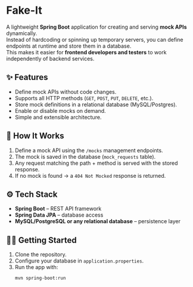 # Fake-It

A lightweight **Spring Boot** application for creating and serving **mock APIs** dynamically.  
Instead of hardcoding or spinning up temporary servers, you can define endpoints at runtime and store them in a database.  
This makes it easier for **frontend developers and testers** to work independently of backend services.



## ✨ Features
- Define mock APIs without code changes.
- Supports all HTTP methods (`GET`, `POST`, `PUT`, `DELETE`, etc.).
- Store mock definitions in a relational database (MySQL/Postgres).
- Enable or disable mocks on demand.
- Simple and extensible architecture.



## 🚀 How It Works
1. Define a mock API using the `/mocks` management endpoints.  
2. The mock is saved in the database (`mock_requests` table).  
3. Any request matching the path + method is served with the stored response.  
4. If no mock is found → a `404 Not Mocked` response is returned.  



## ⚙️ Tech Stack
- **Spring Boot** – REST API framework  
- **Spring Data JPA** – database access  
- **MySQL/PostgreSQL or any relational database** – persistence layer  



## 🧑‍💻 Getting Started
1. Clone the repository.  
2. Configure your database in `application.properties`.  
3. Run the app with:  
   ```bash
   mvn spring-boot:run
